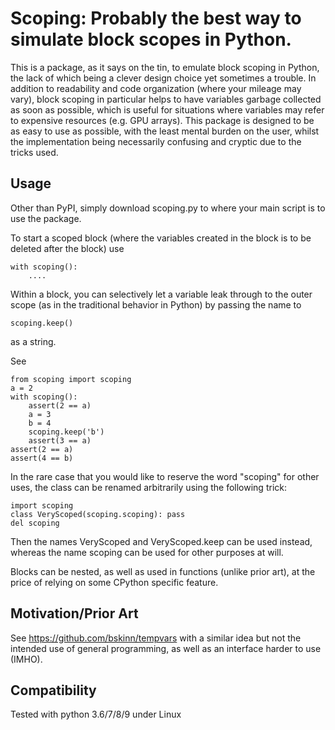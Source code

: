 # Scoping: Probably the best way to simulate block scopes in Python.

This is a package, as it says on the tin, to emulate block scoping in Python, 
the lack of which being a clever design choice yet sometimes a trouble.
In addition to readability and code organization 
(where your mileage may vary),
block scoping in particular helps to have variables garbage collected as soon as possible, which is useful for situations where variables may refer to expensive resources (e.g. GPU arrays).
 This package is designed to be as easy to use as possible, with the least mental burden on the user,
 whilst the implementation being necessarily confusing and cryptic due to the tricks used.

## Usage

 Other than PyPI,
simply download scoping.py to where your main script is to use the package.

To start a scoped block (where the variables created in the block is to be deleted after the block) use

    with scoping():
        ....

Within a block, you can selectively let a variable leak through to the outer scope (as in the traditional behavior in Python) by passing the name to

    scoping.keep()

as a string.

See 

    from scoping import scoping
    a = 2
    with scoping():
        assert(2 == a)
        a = 3
        b = 4
        scoping.keep('b')
        assert(3 == a)
    assert(2 == a)
    assert(4 == b)

In the rare case that you would like to reserve the word "scoping" for other uses, the class can be renamed arbitrarily using the following trick:

    import scoping
    class VeryScoped(scoping.scoping): pass
    del scoping

Then the names VeryScoped and VeryScoped.keep can be used instead,
whereas the name scoping can be used for other purposes at will.

Blocks can be nested, as well as used in functions (unlike prior art),
at the price of relying on some CPython specific feature.

## Motivation/Prior Art

See https://github.com/bskinn/tempvars with a similar idea but not the intended use of general programming, as well as an interface harder to use (IMHO).

## Compatibility

Tested with python 3.6/7/8/9 under Linux

